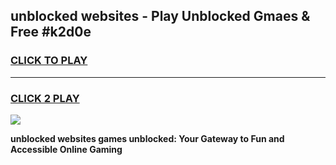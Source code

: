 
## unblocked websites - Play Unblocked Gmaes & Free #k2d0e
<h3>
<a href="https://news.freeplayer.one?title=unblocked_websites&ref=03M">CLICK TO PLAY</a></h3>
<hr>

<h3>
<a href="https://news.freeplayer.one?title=unblocked_websites&ref=03M">CLICK 2 PLAY</a>
  
</h3>

<a href="https://news.freeplayer.one?title=unblocked_websites&ref=03M"><img src="https://clearcache.store/games.png"></a>


**unblocked websites games unblocked: Your Gateway to Fun and Accessible Online Gaming**
